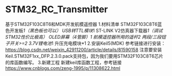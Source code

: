 # STM32_RC_Transmitter
 基于STM32F103C8T6和MDK开发航模遥控器
1.材料清单
  STM32F103C8T6蓝色开发板*1（黑色板也可以）
  USB转TTL模块*1
  ST-LINK V2仿真器下载器*1（调试STM32性价比极高）
  OLED屏幕（4管脚）*1
  航模遥控器所用的遥杆*2
  两段/三段钮子开关>=2
  3.7V锂电池*1
  升压充电模块*1
2.安装Keil5(MDK)
  参考链接进行安装：https://blog.csdn.net/weixin_42911200/article/details/81590158
    注意要安装Keil.STM32F1xx_DFP.2.3.0.pack支持包，因为我们要用STM32F103C8T6芯片的库函数编写。
3.新建工程
  新建keil库函数工程，参考链接 https://www.cnblogs.com/zeng-1995/p/11308622.html
